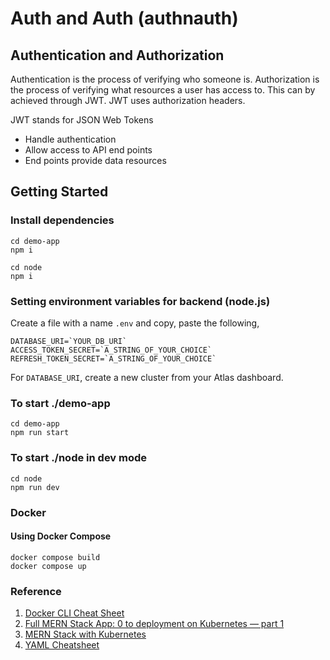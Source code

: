 # Auth and Auth (authnauth)

## Authentication and Authorization

Authentication is the process of verifying who someone is.
Authorization is the process of verifying what resources a user has access to. This can by achieved through JWT. JWT uses authorization headers.

JWT stands for JSON Web Tokens

- Handle authentication
- Allow access to API end points
- End points provide data resources

## Getting Started

### Install dependencies

```
cd demo-app
npm i
```

```
cd node
npm i
```

### Setting environment variables for backend (node.js)

Create a file with a name `.env` and copy, paste the following,

```
DATABASE_URI=`YOUR_DB_URI`
ACCESS_TOKEN_SECRET=`A_STRING_OF_YOUR_CHOICE`
REFRESH_TOKEN_SECRET=`A_STRING_OF_YOUR_CHOICE`
```

For `DATABASE_URI`, create a new cluster from your Atlas dashboard.

### To start ./demo-app

```
cd demo-app
npm run start
```

### To start ./node in dev mode

```
cd node
npm run dev
```

### Docker

#### Using Docker Compose

```
docker compose build
docker compose up
```

### Reference

1. [Docker CLI Cheat Sheet](https://docs.docker.com/get-started/docker_cheatsheet.pdf)
2. [Full MERN Stack App: 0 to deployment on Kubernetes — part 1](https://medium.com/@kavinduchamiran/full-mern-stack-app-0-to-deployment-on-kubernetes-part-1-e2f2a3e2fd99)
3. [MERN Stack with Kubernetes](https://blog.carbonteq.com/mern-stack-with-kubernetes/)
4. [YAML Cheatsheet](https://lzone.de/cheat-sheet/YAML)
